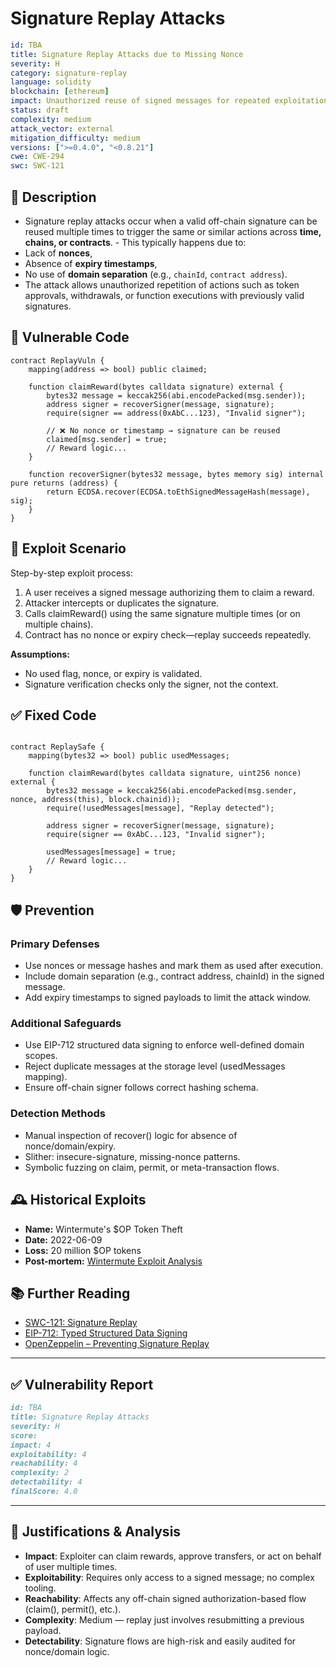 # Signature Replay Attacks

```YAML
id: TBA
title: Signature Replay Attacks due to Missing Nonce 
severity: H
category: signature-replay
language: solidity
blockchain: [ethereum]
impact: Unauthorized reuse of signed messages for repeated exploitation
status: draft
complexity: medium
attack_vector: external
mitigation_difficulty: medium
versions: [">=0.4.0", "<0.8.21"]
cwe: CWE-294
swc: SWC-121
```


## 📝 Description

- Signature replay attacks occur when a valid off-chain signature can be reused multiple times to trigger the same or similar actions across **time, chains, or contracts**. - This typically happens due to:
- Lack of **nonces**,
- Absence of **expiry timestamps**,
- No use of **domain separation** (e.g., `chainId`, `contract address`).
- The attack allows unauthorized repetition of actions such as token approvals, withdrawals, or function executions with previously valid signatures.

## 🚨 Vulnerable Code

```solidity
contract ReplayVuln {
    mapping(address => bool) public claimed;

    function claimReward(bytes calldata signature) external {
        bytes32 message = keccak256(abi.encodePacked(msg.sender));
        address signer = recoverSigner(message, signature);
        require(signer == address(0xAbC...123), "Invalid signer");

        // ❌ No nonce or timestamp → signature can be reused
        claimed[msg.sender] = true;
        // Reward logic...
    }

    function recoverSigner(bytes32 message, bytes memory sig) internal pure returns (address) {
        return ECDSA.recover(ECDSA.toEthSignedMessageHash(message), sig);
    }
}
```

## 🧪 Exploit Scenario

Step-by-step exploit process:

1. A user receives a signed message authorizing them to claim a reward.
2. Attacker intercepts or duplicates the signature.
3. Calls claimReward() using the same signature multiple times (or on multiple chains).
4. Contract has no nonce or expiry check—replay succeeds repeatedly.

**Assumptions:**

- No used flag, nonce, or expiry is validated.
- Signature verification checks only the signer, not the context.

## ✅ Fixed Code

```solidity

contract ReplaySafe {
    mapping(bytes32 => bool) public usedMessages;

    function claimReward(bytes calldata signature, uint256 nonce) external {
        bytes32 message = keccak256(abi.encodePacked(msg.sender, nonce, address(this), block.chainid));
        require(!usedMessages[message], "Replay detected");

        address signer = recoverSigner(message, signature);
        require(signer == 0xAbC...123, "Invalid signer");

        usedMessages[message] = true;
        // Reward logic...
    }
}
```

## 🛡️ Prevention

### Primary Defenses

- Use nonces or message hashes and mark them as used after execution.
- Include domain separation (e.g., contract address, chainId) in the signed message.
- Add expiry timestamps to signed payloads to limit the attack window.

### Additional Safeguards

- Use EIP-712 structured data signing to enforce well-defined domain scopes.
- Reject duplicate messages at the storage level (usedMessages mapping).
- Ensure off-chain signer follows correct hashing schema.

### Detection Methods

- Manual inspection of recover() logic for absence of nonce/domain/expiry.
- Slither: insecure-signature, missing-nonce patterns.
- Symbolic fuzzing on claim, permit, or meta-transaction flows.

## 🕰️ Historical Exploits

- **Name:** Wintermute's $OP Token Theft 
- **Date:** 2022-06-09 
- **Loss:** 20 million $OP tokens 
- **Post-mortem:** [Wintermute Exploit Analysis](https://doc.confluxnetwork.org/docs/general/build/smart-contracts/contract-security/signature-replay) 


## 📚 Further Reading

- [SWC-121: Signature Replay](https://swcregistry.io/docs/SWC-121) 
- [EIP-712: Typed Structured Data Signing](https://eips.ethereum.org/EIPS/eip-712) 
- [OpenZeppelin – Preventing Signature Replay](https://docs.openzeppelin.com/contracts/4.x/utilities#ECDSA) 

---

## ✅ Vulnerability Report

```markdown
id: TBA
title: Signature Replay Attacks 
severity: H
score:
impact: 4         
exploitability: 4 
reachability: 4   
complexity: 2     
detectability: 4  
finalScore: 4.0
```


---

## 📄 Justifications & Analysis

- **Impact**: Exploiter can claim rewards, approve transfers, or act on behalf of user multiple times.
- **Exploitability**: Requires only access to a signed message; no complex tooling.
- **Reachability**: Affects any off-chain signed authorization-based flow (claim(), permit(), etc.).
- **Complexity**: Medium — replay just involves resubmitting a previous payload.
- **Detectability**: Signature flows are high-risk and easily audited for nonce/domain logic.
